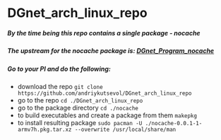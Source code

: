 # DGnet_arch_linux_repo

##### By the time being this repo contains a single package - **nocache**
##### The upstream for the **nocache** package is: [DGnet_Program_nocache](https://github.com/andriykutsevol/DGnet_Program_nocache)
##### Go to your PI and do the following:
- download the repo
`git clone https://github.com/andriykutsevol/DGnet_arch_linux_repo`
- go to the repo
`cd ./DGnet_arch_linux_repo`
- go to the package directory
`cd ./nocache`
- to build executables and create a package from them
`makepkg`
- to install resulting package
`sudo pacman -U ./nocache-0.0.1-1-armv7h.pkg.tar.xz --overwrite /usr/local/share/man`